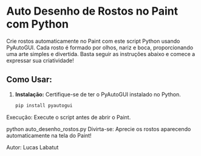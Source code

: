 # Auto Desenho de Rostos no Paint com Python

Crie rostos automaticamente no Paint com este script Python usando PyAutoGUI. Cada rosto é formado por olhos, nariz e boca, proporcionando uma arte simples e divertida. Basta seguir as instruções abaixo e comece a expressar sua criatividade!

## Como Usar:

1. **Instalação:**
   Certifique-se de ter o PyAutoGUI instalado no Python.
   ```bash
   pip install pyautogui
Execução:
Execute o script antes de abrir o Paint.

python auto_desenho_rostos.py
Divirta-se:
Aprecie os rostos aparecendo automaticamente na tela do Paint!

Autor:
Lucas Labatut
